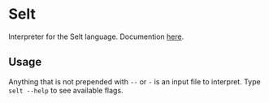 # Selt

Interpreter for the Selt language. Documention [here](https://esolangs.org/wiki/Selt).

## Usage

Anything that is not prepended with `--` or `-` is an input file to interpret. Type `selt --help` to see available flags.